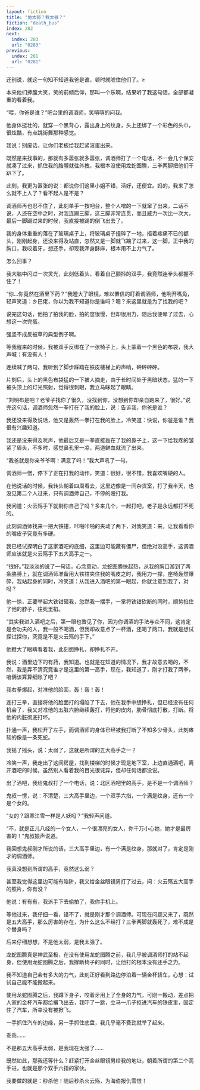```yaml
---
layout: fiction
title: "他太弱？我太强？"
fiction: "death_bus"
index: 282
next:
  index: 283
  url: "0283"
previous:
  index: 281
  url: "0281"
---
```

还别说，就这一句知不知道我爸是谁，顿时就唬住他们了。≥

本来他们捧腹大笑，笑的前倾后仰，那叫一个乐啊，结果听了我这句话，全部都凝重的看着我。

“喂，你爸是谁？”吧台里的调酒师，笑嘻嘻的问我。

他身体挺壮的，就穿一个黑背心，露出身上的纹身，头上还绑了一个彩色的头巾，很炫酷，有点跳街舞那种感觉。

我说：别废话，让你们老板给我赶紧滚蛋出来。

既然是来找事的，那就有多嚣张就多嚣张，调酒师打了一个电话，不一会几个保安就凑了过来，抓住我的胳膊就往外拽，我根本没使用龙蛇图腾，三拳两脚把他们干趴下了。

此刻，我更为嚣张的说：都说你们这里小姐不错，活好，还便宜。妈的，我来了怎么就不上人了？看不起人是不是？

调酒师再也忍不住了，此刻单手一按吧台，整个人噌的一下就窜了出来，二话不说，人还在空中之时，对我连踢三脚，这三脚非常连贯，而且威力一次比一次大，最后一脚踢过来的时候，我直接被踢的倒飞出去了。

我的身体重重的落在了玻璃桌子上，将玻璃桌子撞碎了一地，捂着疼痛不已的额头，刚刚起身，还没来得及站直，忽然又是一脚就飞踹了过来，这一脚，正中我的胸口，我咬着牙，想还手，却现我浑身酥麻，根本用不上力气了。

怎么回事？

我大脑中闪过一次灵光，此刻低着头，看着自己颤抖的双手，我竟然连拳头都握不住了！

“你…你竟然在酒里下药？”我瞪大了眼镜，难以置信的盯着调酒师，他咧开嘴角，轻声笑道：乡巴佬，你以为我不知道你是谁吗？嗯？来这里就是为了找我的吧？

说完这句话，他拍了拍我的脸，拍的度很慢，但却很用力，随后我便晕了过去，心想这一次完蛋。

强坚不成反被草的典型例子啊。

等我醒来的时候，我被双手反绑在了一张椅子上，头上蒙着一个黑色的布袋，我大声喊：有没有人！

连续喊了两句，我听到了脚步踩踏在铁皮楼梯上的声响，砰砰砰砰。

片刻后，头上的黑色布袋猛的一下被人摘走，由于长时间处于黑暗状态，猛的一下被头顶上的灯光照射，觉得很刺眼，我立马眯起了眼睛。

“刘明布是吧？老爷子找你了很久，没找到你，没想到你却亲自跑来了，很好。”说完这句话，调酒师忽然一拳打在了我的脸上，说：告诉我，你爸是谁？

我还没来得及说话，他又是轰然一拳打在我的脸上，冷笑道：快说，你爸是谁？我很有兴趣知道。

我还是没来得及吭声，他最后又是一拳直接轰在了我的鼻子上，这一下给我疼的皱紧了眉头，不多时，感觉鼻孔里一凉，两道鲜血就流了出来。

“我爸就是你亲爷爷啊！满意了吗！”我大声吼了一句。

调酒师一愣，停下了正在打我的动作，笑道：很好，很不错，我喜欢嘴硬的人。

在他说话的时候，我转头朝着四周看去，这里边像是一间杂货室，打了我半天，也没见第二个人过来，只有调酒师自己，不停的殴打我。

我问道：火云殇手下就剩你自己了吗？多来几个，一起打吧，老子是永远都打不死的。

此刻调酒师找来一把大铁钳，咔啪咔啪的夹动了两下，对我笑道：来，让我看看你的嘴皮子究竟有多硬。

我已经试探明白了这家酒吧的底细，这里边可能藏有僵尸，但绝对没高手，这调酒师应该就是火云殇手下五大高手之一。

“很好。”我淡淡的说了一句话，心念意动，龙蛇图腾快起热，从我的胸口游到了两条胳膊上，就在调酒师准备用大铁钳夹住我的嘴皮之时，我用力一撑，座椅轰然爆碎，我站起身的同时，冷笑道：从我进入酒吧的第一眼起，你就注意到我了，对吗？

他一惊，正要举起大铁钳砸我，忽然我一摆手，一掌将铁钳砍断的同时，顺势掐住了他的脖子，往死里掐。

“其实我进入酒吧之后，第一眼也瞥见了你，因为你调酒的手法与众不同，这肯定是会功夫的人，我一般不喝酒，但我却故意点了一杯酒，还喝了两口，我就是想试探试探你，究竟是不是火云殇的手下。”

他瞪大了眼睛看着我，此刻想挣扎，却挣扎不开。

我说：酒里边下的有药，我知道。也就是在知道的情况下，我才故意去喝的，不然，我是弄不清究竟谁才是这里的第一高手，现在，我知道了，刚才打我了两拳，咱俩该算算细账了吧？

我右拳爆起，对准他的脸面，轰！轰！轰！

连打三拳，直接将他的脸面打的塌陷了下去，他在我手中想挣扎，但已经没有任何机会了，我又对准他的五脏六腑继续轰打，将他的皮肉，肋骨彻底打散，打断。将他的内脏彻底打坏。

扑通一声，我松开了左手，而调酒师的身体已经被我打断了不知多少骨头，此刻瘫软的像是一条死蛇。

我摇了摇头，说：太弱了，这就是所谓的五大高手之一？

冷笑一声，我走出了这间房屋，找到楼梯的时候才现是地下室，上边直通酒吧，离开酒吧的时候，虽然别人看着我的目光很诧异，但却任何话都没说。

出了酒吧，我给鬼叔打了一个电话，说：北区酒吧里的高手，是不是一个调酒师？

鬼叔一愣，说：不清楚，三大高手里边，一个双手六指，一个满是纹身，还有一个是个女的。

“女的？跟寒江雪一样是人妖吗？”我轻声问道。

“不，就是正儿八经的一个女人，一个很漂亮的女人，你千万小心她，她才是最厉害的！”鬼叔振声说道。

我回想鬼叔刚才所说的话，三大高手里边，有一个满是纹身，那就对了，肯定是刚才的调酒师。

我真没想到所谓的高手，竟然这么弱？

甚至我觉得这里边可能有陷阱，我又给金丝眼镜男打了过去，问：火云殇五大高手的照片，你有没？

他说：有有有，我派手下去偷拍了，我你手机上。

等他过来，我仔细一看，错不了，就是刚才那个调酒师。可现在问题又来了，既然是五大高手，那么厉害的存在，为什么这么不经打？三拳两脚就轰死了，难不成是个替身吗？

后来仔细想想，不是他太弱，是我太强了。

龙蛇图腾真是神武至极，在没有使用龙蛇图腾之前，我几乎被调酒师打的站不起身，但使用龙蛇图腾之后，我撑断椅子的同时，让他打的根本没有还手之力。

我不知道自己会有多大的力气，此刻正好看到路边停泊着一辆金杯轿车，心想：试试自己能不能搬起来。

使用龙蛇图腾之后，我蹲下身子，咬着牙用上了全身的力气，可刚一搬动，差点把人家的金杯汽车都给撂飞出去，我吓了一跳，立马一爪子抠进汽车的铁皮里，固定住了汽车，所幸没有被掀飞。

一手抓住汽车的边缘，另一手抓住底盘，我几乎毫不费劲就举了起来。

乖乖……

不是那五大高手太弱，是我现在太强了……

既然如此，那我还等什么？赶紧打开金丝眼镜男给我的地址，朝着所谓的第二个高手进，也就是那个双手六指的家伙。

我要做的就是：秒杀他！随后秒杀火云殇，为海伯报仇雪恨！